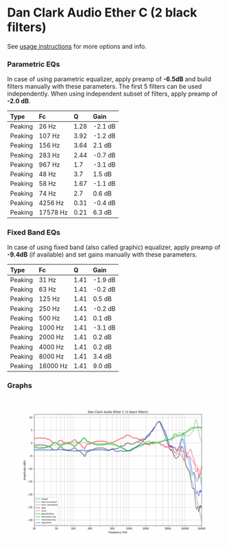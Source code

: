 # Dan Clark Audio Ether C (2 black filters)
See [usage instructions](https://github.com/jaakkopasanen/AutoEq#usage) for more options and info.

### Parametric EQs
In case of using parametric equalizer, apply preamp of **-6.5dB** and build filters manually
with these parameters. The first 5 filters can be used independently.
When using independent subset of filters, apply preamp of **-2.0 dB**.

| Type    | Fc       |    Q | Gain    |
|:--------|:---------|:-----|:--------|
| Peaking | 26 Hz    | 1.28 | -2.1 dB |
| Peaking | 107 Hz   | 3.92 | -1.2 dB |
| Peaking | 156 Hz   | 3.64 | 2.1 dB  |
| Peaking | 283 Hz   | 2.44 | -0.7 dB |
| Peaking | 967 Hz   | 1.7  | -3.1 dB |
| Peaking | 48 Hz    | 3.7  | 1.5 dB  |
| Peaking | 58 Hz    | 1.67 | -1.1 dB |
| Peaking | 74 Hz    | 2.7  | 0.6 dB  |
| Peaking | 4256 Hz  | 0.31 | -0.4 dB |
| Peaking | 17578 Hz | 0.21 | 6.3 dB  |

### Fixed Band EQs
In case of using fixed band (also called graphic) equalizer, apply preamp of **-9.4dB**
(if available) and set gains manually with these parameters.

| Type    | Fc       |    Q | Gain    |
|:--------|:---------|:-----|:--------|
| Peaking | 31 Hz    | 1.41 | -1.9 dB |
| Peaking | 63 Hz    | 1.41 | -0.2 dB |
| Peaking | 125 Hz   | 1.41 | 0.5 dB  |
| Peaking | 250 Hz   | 1.41 | -0.2 dB |
| Peaking | 500 Hz   | 1.41 | 0.1 dB  |
| Peaking | 1000 Hz  | 1.41 | -3.1 dB |
| Peaking | 2000 Hz  | 1.41 | 0.2 dB  |
| Peaking | 4000 Hz  | 1.41 | 0.2 dB  |
| Peaking | 8000 Hz  | 1.41 | 3.4 dB  |
| Peaking | 16000 Hz | 1.41 | 9.0 dB  |

### Graphs
![](./Dan%20Clark%20Audio%20Ether%20C%20(2%20black%20filters).png)
